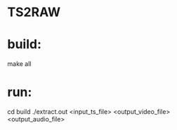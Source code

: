 # TS2RAW

# build:
make all

# run:
cd build
./extract.out <input_ts_file> <output_video_file> <output_audio_file>
